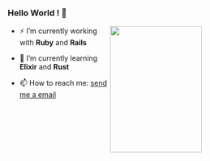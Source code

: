 ### Hello World ! 👋

<!--
**EdmondFrank/EdmondFrank** is a ✨ _special_ ✨ repository because its `README.md` (this file) appears on your GitHub profile.
-->
<img align="right" width="60%" height="250" src="https://wakatime.com/share/@edmondfrank/e4d5d377-a307-4e9c-8363-d0230a5ec3b6.svg"/>

- ⚡  I’m currently working with **Ruby** and **Rails**

- 📖 I’m currently learning **Elixir** and **Rust**

- 📫 How to reach me: <a href="mailto: EdmomdFrank@Yahoo.com">send me a email</a>

<!--
<img align="right" alt="edmondfrank's github stats" width="58%" src="https://github-readme-stats.vercel.app/api?username=edmondfrank&count_private=true&show_icons=true"/>
-->

